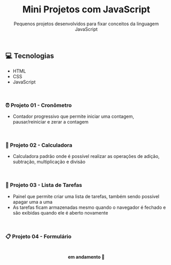 <h1 align="center">Mini Projetos com JavaScript</h1>

<p align="center">Pequenos projetos desenvolvidos para fixar conceitos da linguagem JavaScript</p>
<br>

## 💻 Tecnologias 
- HTML
- CSS
- JavaScript

<br>

### ⏰ Projeto 01 - Cronômetro
- Contador progressivo que permite iniciar uma contagem, pausar/reiniciar e zerar a contagem

<br>

### 🧮 Projeto 02 - Calculadora
- Calculadora padrão onde é possível realizar as operações de adição, subtração, multiplicação e divisão 

<br>

### 📝 Projeto 03 - Lista de Tarefas 
- Painel que permite criar uma lista de tarefas, também sendo possível apagar uma a uma
-  As tarefas ficam armazenadas mesmo quando o navegador é fechado e são exibidas quando ele é aberto novamente

<br>

### 📋 Projeto 04 - Formulário

#
<h4 align="center"> 
em andamento 🚧
</h4>

